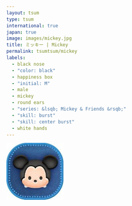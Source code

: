 ```yaml
---
layout: tsum
type: tsum
international: true
japan: true
image: images/mickey.jpg
title: ミッキー | Mickey
permalink: tsumtsum/mickey
labels:
  - black nose
  - "color: black"
  - happiness box
  - "initial: M"
  - male
  - mickey
  - round ears
  - "series: &lsqb; Mickey & Friends &rsqb;"
  - "skill: burst"
  - "skill: center burst"
  - white hands
---
```

<img class="ui image" src="../images/mickey.jpg">
